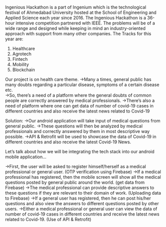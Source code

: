 Ingenious Hackathon is a part of Ingenium which is the technological festival of Ahmedabad University hosted at the School of Engineering and Applied Science each year since 2016. The Ingenious Hackathon is a 36-hour intensive competition partnered with IEEE. The problems will be of a wide range and designed while keeping in mind an industry-oriented approach with support from many other companies.
The Tracks for this year are:
1) Healthcare
2) Agrotech
3) Fintech
4) Mobility
5) Blockchain

Our project is on health care theme.
->Many a times, general public has many doubts regarding a particular disease, symptoms of a certain disease etc.                                 
->So, there’s a need of a platform where the     general doubts of common people are correctly answered by medical professionals.
->There’s also a need of platform where one can get data of number of covid-19 cases in different countries and also receive the latest news related to Covid-19

Solution:
->Our android application will take input of medical questions from general public.
->These questions will then be analyzed by medical professionals and correctly answered by them in most descriptive way possible.
->API & Retrofit will be used to showcase the data of Covid-19 in different countries and also receive the latest Covid-19 News.

Let’s talk about how we will be integrating the tech stack into our android mobile application…

->First, the user will be asked to register himself/herself as a medical professional or general user. (OTP verification using Firebase)
->If a medical professional has registered, then the mobile screen will show all the medical questions posted by general public around the world. (get data from Firebase)
->The medical professional can provide descriptive answers to these questions if they are relevant to their domain of work. (Uploading data to Firebase)
->If a general user has registered, then he can post his/her questions and also view the answers to different questions posted by other users.
->Either a medical professional or general user can view the data of number of covid-19 cases in different countries and receive the latest news related to Covid-19. (Use of API & Retrofit)
